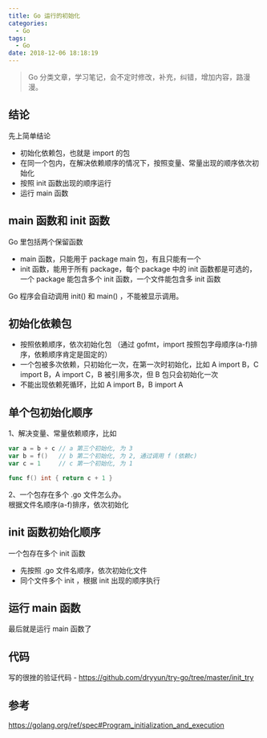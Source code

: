```yaml
---
title: Go 运行的初始化
categories:
  - Go
tags:
  - Go
date: 2018-12-06 18:18:19
---
```

> Go 分类文章，学习笔记，会不定时修改，补充，纠错，增加内容，路漫漫。

## 结论
先上简单结论  
- 初始化依赖包，也就是 import 的包
- 在同一个包内，在解决依赖顺序的情况下，按照变量、常量出现的顺序依次初始化
- 按照 init 函数出现的顺序运行
- 运行 main 函数

<!-- more --> 
## main 函数和 init 函数

Go 里包括两个保留函数
- main 函数，只能用于 package main 包，有且只能有一个
- init 函数，能用于所有 package，每个 package 中的 init 函数都是可选的，一个 package 能包含多个 init 函数，一个文件能包含多 init 函数

Go 程序会自动调用 init() 和 main() ，不能被显示调用。

## 初始化依赖包

- 按照依赖顺序，依次初始化包 （通过 gofmt，import 按照包字母顺序(a-f)排序，依赖顺序肯定是固定的）  
- 一个包被多次依赖，只初始化一次，在第一次时初始化，比如 A import B，C import B，A import C，B 被引用多次，但 B 包只会初始化一次
- 不能出现依赖死循环，比如 A import B，B import A

## 单个包初始化顺序
1、解决变量、常量依赖顺序，比如


```go
var a = b + c // a 第三个初始化, 为 3
var b = f()   // b 第二个初始化, 为 2, 通过调用 f (依赖c)
var c = 1     // c 第一个初始化, 为 1

func f() int { return c + 1 }
```

2、一个包存在多个 .go 文件怎么办。  
根据文件名顺序(a-f)排序，依次初始化

## init 函数初始化顺序
一个包存在多个 init 函数
- 先按照 .go 文件名顺序，依次初始化文件
- 同个文件多个 init ，根据 init 出现的顺序执行

## 运行 main 函数
最后就是运行 main 函数了 

## 代码

写的很挫的验证代码 - https://github.com/dryyun/try-go/tree/master/init_try 


## 参考
https://golang.org/ref/spec#Program_initialization_and_execution 